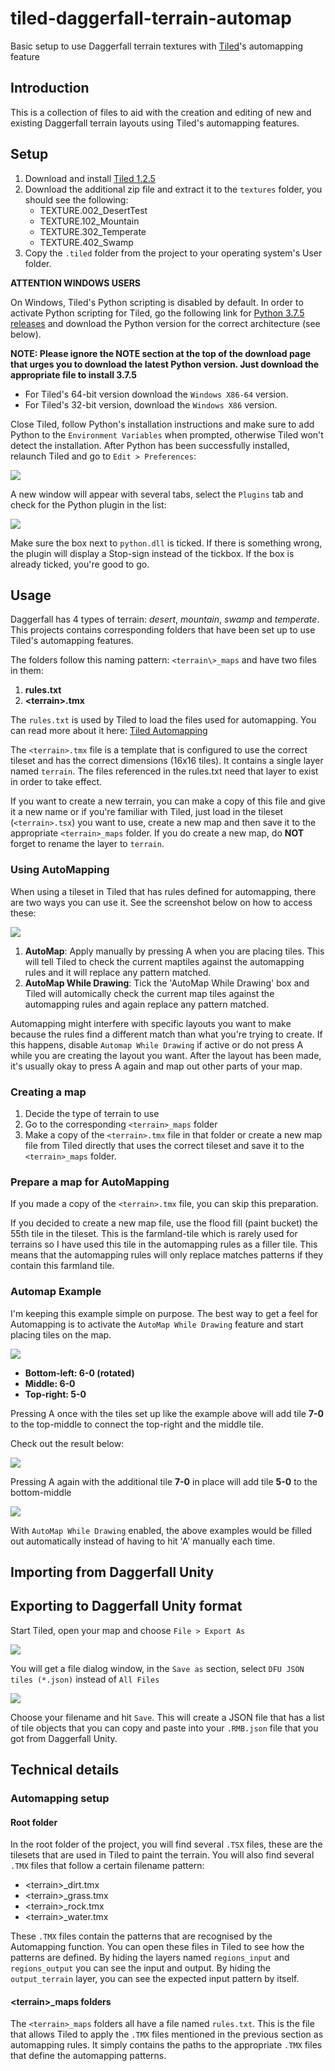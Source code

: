 # tiled-daggerfall-terrain-automap
Basic setup to use Daggerfall terrain textures with [Tiled](https://www.mapeditor.org/)'s automapping feature

## Introduction

This is a collection of files to aid with the creation and editing of new and existing Daggerfall terrain layouts using Tiled's automapping features.

## Setup

1. Download and install [Tiled 1.2.5](https://www.mapeditor.org/)
2. Download the additional zip file and extract it to the `textures` folder, you should see the following:
	- TEXTURE.002_DesertTest
    - TEXTURE.102_Mountain
    - TEXTURE.302_Temperate
    - TEXTURE.402_Swamp
3. Copy the `.tiled` folder from the project to your operating system's User folder.

**ATTENTION WINDOWS USERS**

On Windows, Tiled's Python scripting is disabled by default. In order to activate Python scripting for Tiled, go the following link for [Python 3.7.5 releases](https://www.python.org/downloads/release/python-375/#windows-users) and download the Python version for the correct architecture (see below).

**NOTE: Please ignore the NOTE section at the top of the download page that urges you to download the latest Python version. Just download the appropriate file to install 3.7.5**

- For Tiled's 64-bit version download the `Windows X86-64` version.
- For Tiled's 32-bit version, download the `Windows X86` version.

Close Tiled, follow Python's installation instructions and make sure to add Python to the `Environment Variables` when prompted, otherwise Tiled won't detect the installation. After Python has been successfully installed, relaunch Tiled and go to `Edit > Preferences`:

![](tiled_preferences.png)

A new window will appear with several tabs, select the `Plugins` tab and check for the Python plugin in the list:

![](plugins_python.png)

Make sure the box next to `python.dll` is ticked. If there is something wrong, the plugin will display a Stop-sign instead of the tickbox. If the box is already ticked, you're good to go.

## Usage

Daggerfall has 4 types of terrain: *desert*, *mountain*, *swamp* and *temperate*. This projects contains corresponding folders that have been set up to use Tiled's automapping features.

The folders follow this naming pattern: `<terrain\>_maps` and have two files in them:

1. **rules.txt**
2. **<terrain\>\.tmx**

The `rules.txt` is used by Tiled to load the files used for automapping. You can read more about it here: [Tiled Automapping](https://doc.mapeditor.org/en/stable/manual/automapping/)
 
The `<terrain>.tmx` file is a template that is configured to use the correct tileset and has the correct dimensions (16x16 tiles). It contains a single layer named `terrain`. The files referenced in the rules.txt need that layer to exist in order to take effect.

If you want to create a new terrain, you can make a copy of this file and give it a new name or if you're familiar with Tiled, just load in the tileset (`<terrain>.tsx`) you want to use, create a new map and then save it to the appropriate `<terrain>_maps` folder. If you do create a new map, do **NOT** forget to rename the layer to `terrain`.

### Using AutoMapping

When using a tileset in Tiled that has rules defined for automapping, there are two ways you can use it. See the screenshot below on how to access these:

![](menu_automap.png)

1. **AutoMap**: Apply manually by pressing A when you are placing tiles. This will tell Tiled to check the current maptiles against the automapping rules and it will replace any pattern matched.
2. **AutoMap While Drawing**: Tick the 'AutoMap While Drawing' box and Tiled will automically check the current map tiles against the automapping rules and again replace any pattern matched.

Automapping might interfere with specific layouts you want to make because the rules find a different match than what you're trying to create. If this happens, disable `Automap While Drawing` if active or do not press A while you are creating the layout you want. After the layout has been made, it's usually okay to press A again and map out other parts of your map.

### Creating a map

1. Decide the type of terrain to use
2. Go to the corresponding `<terrain>_maps` folder
3. Make a copy of the `<terrain>.tmx` file in that folder or create a new map file from Tiled directly that uses the correct tileset and save it to the `<terrain>_maps` folder.

### Prepare a map for AutoMapping

If you made a copy of the `<terrain>.tmx` file, you can skip this preparation. 

If you decided to create a new map file, use the flood fill (paint bucket) the 55th tile in the tileset. This is the farmland-tile which is rarely used for terrains so I have used this tile in the automapping rules as a filler tile. This means that the automapping rules will only replace matches patterns if they contain this farmland tile.

### Automap Example

I'm keeping this example simple on purpose. The best way to get a feel for Automapping is to activate the `AutoMap While Drawing` feature and start placing tiles on the map.

![](automap_example_1-1.png)

- **Bottom-left: 6-0 (rotated)**
- **Middle: 6-0**
- **Top-right: 5-0**

Pressing A once with the tiles set up like the example above will add tile **7-0** to the top-middle to connect the top-right and the middle tile.

Check out the result below:

![](automap_example_1-2.png)

Pressing A again with the additional tile **7-0** in place will add tile **5-0** to the bottom-middle 

![](automap_example_1-3.png)

With `AutoMap While Drawing` enabled, the above examples would be filled out automatically instead of having to hit 'A' manually each time.

## Importing from Daggerfall Unity



## Exporting to Daggerfall Unity format

Start Tiled, open your map and choose `File > Export As`

![](tiled_export_as.png)

You will get a file dialog window, in the `Save as` section, select `DFU JSON tiles (*.json)` instead of `All Files`

![](tiled_export_dfu.png)

Choose your filename and hit `Save`. This will create a JSON file that has a list of tile objects that you can copy and paste into your `.RMB.json` file that you got from Daggerfall Unity.

## Technical details

### Automapping setup

#### Root folder

In the root folder of the project, you will find several `.TSX` files, these are the tilesets that are used in Tiled to paint the terrain. You will also find several `.TMX` files that follow a certain filename pattern: 

- <terrain\>\_dirt.tmx
- <terrain\>\_grass.tmx
- <terrain\>\_rock.tmx
- <terrain\>\_water.tmx

These `.TMX` files contain the patterns that are recognised by the Automapping function. You can open these files in Tiled to see how the patterns are defined. By hiding the layers named `regions_input` and `regions_output` you can see the input and output. By hiding the `output_terrain` layer, you can see the expected input pattern by itself. 

#### <terrain\>\_maps folders

The `<terrain>_maps` folders all have a file named `rules.txt`. This is the file that allows Tiled to apply the `.TMX` files mentioned in the previous section as automapping rules. It simply contains the paths to the appropriate `.TMX` files that define the automapping patterns.